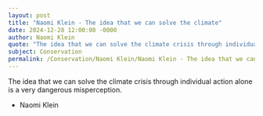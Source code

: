 ```yaml
---
layout: post
title: "Naomi Klein - The idea that we can solve the climate"
date: 2024-12-28 12:00:00 -0000
author: Naomi Klein
quote: "The idea that we can solve the climate crisis through individual action alone is a very dangerous misperception."
subject: Conservation
permalink: /Conservation/Naomi Klein/Naomi Klein - The idea that we can solve the climate
---
```


The idea that we can solve the climate crisis through individual action alone is a very dangerous misperception.

- Naomi Klein
